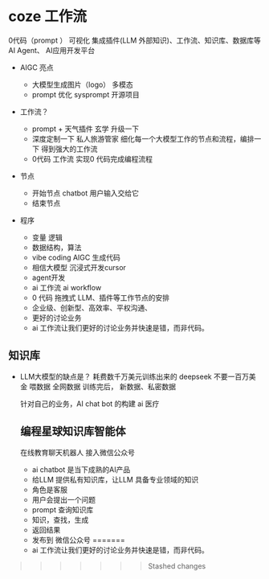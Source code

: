 # coze 工作流
0代码（prompt ） 可视化 集成插件(LLM 外部知识)、工作流、知识库、数据库等 AI Agent、
AI应用开发平台

- AIGC 亮点
  - 大模型生成图片（logo） 多模态
  - prompt 优化
    sysprompt 开源项目

- 工作流？
  - prompt + 天气插件  玄学 
  升级一下
  - 深度定制一下  私人旅游管家
    细化每一个大模型工作的节点和流程，编排一下
    得到强大的工作流
  - 0代码
    工作流 实现0 代码完成编程流程 

- 节点
  - 开始节点
    chatbot 用户输入交给它
  - 结束节点

- 程序
  - 变量 逻辑 
  - 数据结构，算法
  - vibe coding AIGC 生成代码
  - 相信大模型 沉浸式开发cursor
  - agent开发 
  - ai 工作流 ai workflow
  - 0 代码 拖拽式 
    LLM、插件等工作节点的安排 
  - 企业级、创新型、高效率、平权沟通、
  - 更好的讨论业务
  - ai 工作流让我们更好的讨论业务并快速是错，而非代码。

## 知识库
- LLM大模型的缺点是？
  耗费数千万美元训练出来的
  deepseek 不要一百万美金
  喂数据 全网数据 
  训练完后，
  新数据、私密数据

  针对自己的业务，AI chat bot 的构建
  ai 医疗

  ## 编程星球知识库智能体
    在线教育聊天机器人 接入微信公众号
    - ai chatbot 是当下成熟的AI产品
    - 给LLM 提供私有知识库，让LLM 具备专业领域的知识
    - 角色是客服
    - 用户会提出一个问题
    - prompt 查询知识库
    - 知识，查找，生成
    - 返回结果
    - 发布到  微信公众号 
=======
  - ai 工作流让我们更好的讨论业务并快速是错，而非代码。
>>>>>>> Stashed changes
